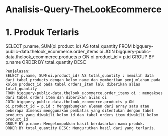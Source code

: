 # Analisis-Query-TheLookEcommerce

# 1. Produk Terlaris
SELECT
    p.name, 
    SUM(oi.product_id) AS total_quantity
FROM 
    bigquery-public-data.thelook_ecommerce.order_items oi
JOIN 
    bigquery-public-data.thelook_ecommerce.products p ON oi.product_id = p.id
GROUP BY 
    p.name
ORDER BY 
    total_quantity DESC

    Penjelasan:
    SELECT p.name, SUM(oi.product_id) AS total_quantity : memilih data dari tabel products dengan kolom name dan memberikan penjumlahan pada kolom product_id pada tabel orders_item lalu diberikan alias total_quantity
    FROM bigquery-public-data.thelook_ecommerce.order_items oi : mengakses dari tabel orders item dan diberikan alias oi
    JOIN bigquery-public-data.thelook_ecommerce.products p ON oi.product_id = p.id : Menggabungkan elemen dari array satu atau beberapa dimensi menggunakan pembatas yang ditentukan dengan tabel products yang diwakili kolom id dan tabel orders_item diwakili kolom product_id
    GROUP BY p.name: Mengelompokkan hasil berdasarkan nama produk. 
    ORDER BY total_quantity DESC: Mengurutkan hasil dari yang terlaris.
    
    
    
